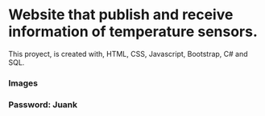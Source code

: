 # Website that publish and receive information of temperature sensors. 
This proyect, is created with, HTML, CSS, Javascript, Bootstrap, C# and SQL.

### Images



### Password: Juank

